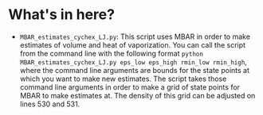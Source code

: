 # What's in here?
- `MBAR_estimates_cychex_LJ.py`: This script uses MBAR in order to make estimates of volume and heat of vaporization. You can call the script from the command line with the following format `python MBAR_estimates_cychex_LJ.py eps_low eps_high rmin_low rmin_high`, where the command line arguments are bounds for the state points at which you want to make new estimates. The script takes those command line arguments in order to make a grid of state points for MBAR to make estimates at. The density of this grid can be adjusted on lines 530 and 531.
